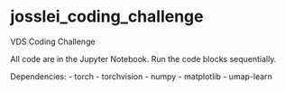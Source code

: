 # josslei_coding_challenge

VDS Coding Challenge

All code are in the Jupyter Notebook. Run the code blocks sequentially.

Dependencies:
    - torch
    - torchvision
    - numpy
    - matplotlib
    - umap-learn
